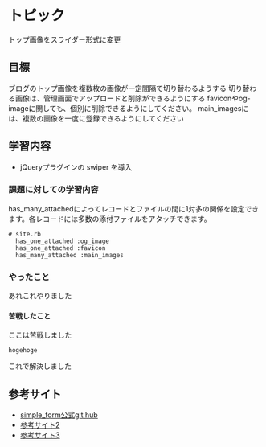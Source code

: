 # トピック
トップ画像をスライダー形式に変更

## 目標
ブログのトップ画像を複数枚の画像が一定間隔で切り替わるようする
切り替わる画像は、管理画面でアップロードと削除ができるようにする
faviconやog-imageに関しても、個別に削除できるようにしてください。
main_imagesには、複数の画像を一度に登録できるようにしてください

## 学習内容
- jQueryプラグインの swiper を導入

### 課題に対しての学習内容
has_many_attachedによってレコードとファイルの間に1対多の関係を設定できます。各レコードには多数の添付ファイルをアタッチできます。
```
# site.rb
  has_one_attached :og_image
  has_one_attached :favicon
  has_many_attached :main_images
```

### やったこと
あれこれやりました

#### 苦戦したこと
ここは苦戦しました

```
hogehoge 
```

これで解決しました


## 参考サイト
- [simple_form公式git hub](https://github.com/heartcombo/simple_form)
- [参考サイト2](https://www.google.com/?hl=ja)
- [参考サイト3](https://www.google.com/?hl=ja)